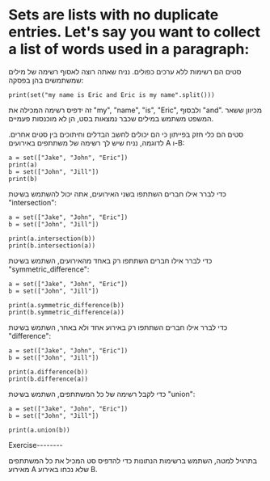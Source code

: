 # Sets are lists with no duplicate entries. Let's say you want to collect a list of words used in a paragraph:

סטים הם רשימות ללא ערכים כפולים. נניח שאתה רוצה לאסוף רשימה של מילים שמשתמשים בהן בפסקה:

    print(set("my name is Eric and Eric is my name".split()))

זה ידפיס רשימה המכילה את "my", "name", "is", "Eric", ולבסוף "and". מכיוון ששאר המשפט משתמש במילים שכבר נמצאות בסט, הן לא מוכנסות פעמיים.

סטים הם כלי חזק בפייתון כי הם יכולים לחשב הבדלים וחיתוכים בין סטים אחרים. לדוגמה, נניח שיש לך רשימה של משתתפים באירועים A ו-B:

    a = set(["Jake", "John", "Eric"])
    print(a)
    b = set(["John", "Jill"])
    print(b)

כדי לברר אילו חברים השתתפו בשני האירועים, אתה יכול להשתמש בשיטת "intersection":

    a = set(["Jake", "John", "Eric"])
    b = set(["John", "Jill"])
    
    print(a.intersection(b))
    print(b.intersection(a))

כדי לברר אילו חברים השתתפו רק באחד מהאירועים, השתמש בשיטת "symmetric_difference":

    a = set(["Jake", "John", "Eric"])
    b = set(["John", "Jill"])
    
    print(a.symmetric_difference(b))
    print(b.symmetric_difference(a))

כדי לברר אילו חברים השתתפו רק באירוע אחד ולא באחר, השתמש בשיטת "difference":

    a = set(["Jake", "John", "Eric"])
    b = set(["John", "Jill"])
    
    print(a.difference(b))
    print(b.difference(a))

כדי לקבל רשימה של כל המשתתפים, השתמש בשיטת "union":

    a = set(["Jake", "John", "Eric"])
    b = set(["John", "Jill"])
    
    print(a.union(b))

Exercise--------

בתרגיל למטה, השתמש ברשימות הנתונות כדי להדפיס סט המכיל את כל המשתתפים מאירוע A שלא נכחו באירוע B.